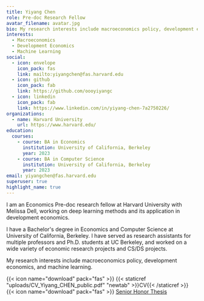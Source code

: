```yaml
---
title: Yiyang Chen
role: Pre-doc Research Fellow
avatar_filename: avatar.jpg
bio: My research interests include macroeconomics policy, development economics, and machine learning.
interests:
  - Macroeconomics
  - Development Economics
  - Machine Learning
social:
  - icon: envelope
    icon_pack: fas
    link: mailto:yiyangchen@fas.harvard.edu
  - icon: github
    icon_pack: fab
    link: https://github.com/oooyiyangc
  - icon: linkedin
    icon_pack: fab
    link: https://www.linkedin.com/in/yiyang-chen-7a2750226/
organizations:
  - name: Harvard University
    url: https://www.harvard.edu/
education:
  courses:
    - course: BA in Economics
      institution: University of California, Berkeley
      year: 2023
    - course: BA in Computer Science
      institution: University of California, Berkeley
      year: 2023
email: yiyangchen@fas.harvard.edu
superuser: true
highlight_name: true
---
```

I am an Economics Pre-doc research fellow at Harvard University with Melissa Dell, working on deep learning methods and its application in development economics. 

I have a Bachelor's degree in Economics and Computer Science at University of California, Berkeley. I have served as research assistants for multiple professors and Ph.D. students at UC Berkeley, and worked on a wide variety of economic research projects and CS/DS projects. 

My research interests include macroeconomics policy, development economics, and machine learning.

{{< icon name="download" pack="fas" >}} {{< staticref "uploads/CV_Yiyang_CHEN_public.pdf" "newtab" >}}CV{{< /staticref >}}  
{{< icon name="download" pack="fas" >}} [Senior Honor Thesis](https://www.econ.berkeley.edu/sites/default/files/CHEN_Yiyang_Spring%202022.pdf)

<!-- {{< icon name="download" pack="fas" >}} {{< staticref "uploads/CV_Yiyang_CHEN_public.pdf" "newtab" >}}CV{{< /staticref >}}\
{{< icon name="download" pack="fas" >}} {{< staticref "uploads/Yiyang Chen (2022) - Tax Revenue Cyclicality and Income Inequality - Evidence from U.S. Counties from 1989-2019.pdf" "newtab" >}}Senior Honor Thesis{{< /staticref >}} -->